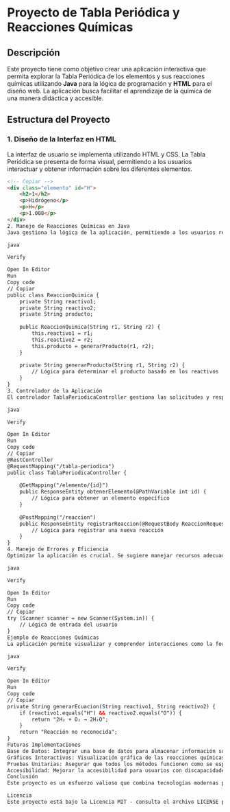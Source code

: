 # Proyecto de Tabla Periódica y Reacciones Químicas

## Descripción

Este proyecto tiene como objetivo crear una aplicación interactiva que permita explorar la Tabla Periódica de los elementos y sus reacciones químicas utilizando **Java** para la lógica de programación y **HTML** para el diseño web. La aplicación busca facilitar el aprendizaje de la química de una manera didáctica y accesible.

## Estructura del Proyecto

### 1. Diseño de la Interfaz en HTML

La interfaz de usuario se implementa utilizando HTML y CSS. La Tabla Periódica se presenta de forma visual, permitiendo a los usuarios interactuar y obtener información sobre los diferentes elementos.

```html
<!-- Copiar -->
<div class="elemento" id="H">
    <h2>1</h2>
    <p>Hidrógeno</p>
    <p>H</p>
    <p>1.008</p>
</div>
2. Manejo de Reacciones Químicas en Java
Java gestiona la lógica de la aplicación, permitiendo a los usuarios realizar interacciones sobre diferentes tipos de reacciones químicas.

java

Verify

Open In Editor
Run
Copy code
// Copiar
public class ReaccionQuimica {
    private String reactivo1;
    private String reactivo2;
    private String producto;
    
    public ReaccionQuimica(String r1, String r2) {
        this.reactivo1 = r1;
        this.reactivo2 = r2;
        this.producto = generarProducto(r1, r2);
    }
    
    private String generarProducto(String r1, String r2) {
        // Lógica para determinar el producto basado en los reactivos
    }
}
3. Controlador de la Aplicación
El controlador TablaPeriodicaController gestiona las solicitudes y respuestas en la aplicación utilizando Spring.

java

Verify

Open In Editor
Run
Copy code
// Copiar
@RestController
@RequestMapping("/tabla-periodica")
public class TablaPeriodicaController {
    
    @GetMapping("/elemento/{id}")
    public ResponseEntity obtenerElemento(@PathVariable int id) {
        // Lógica para obtener un elemento específico
    }
    
    @PostMapping("/reaccion")
    public ResponseEntity registrarReaccion(@RequestBody ReaccionRequest request) {
        // Lógica para registrar una nueva reacción
    }
}
4. Manejo de Errores y Eficiencia
Optimizar la aplicación es crucial. Se sugiere manejar recursos adecuadamente y utilizar prácticas como cerrar recursos no utilizados para evitar fugas de memoria:

java

Verify

Open In Editor
Run
Copy code
// Copiar
try (Scanner scanner = new Scanner(System.in)) {
    // Lógica de entrada del usuario
}
Ejemplo de Reacciones Químicas
La aplicación permite visualizar y comprender interacciones como la formación del agua a partir de hidrógeno y oxígeno:

java

Verify

Open In Editor
Run
Copy code
// Copiar
private String generarEcuacion(String reactivo1, String reactivo2) {
    if (reactivo1.equals("H") && reactivo2.equals("O")) {
        return "2H₂ + O₂ → 2H₂O";
    }
    return "Reacción no reconocida";
}
Futuras Implementaciones
Base de Datos: Integrar una base de datos para almacenar información sobre elementos y reacciones.
Gráficos Interactivos: Visualización gráfica de las reacciones químicas.
Pruebas Unitarias: Asegurar que todos los métodos funcionen como se espera.
Accesibilidad: Mejorar la accesibilidad para usuarios con discapacidades.
Conclusión
Este proyecto es un esfuerzo valioso que combina tecnologías modernas para ofrecer una experiencia educativa en química. Se espera que futuros desarrollos en la aplicación la hagan aún más accesible y atractiva para todos.

Licencia
Este proyecto está bajo la Licencia MIT - consulta el archivo LICENSE para más detalles.



